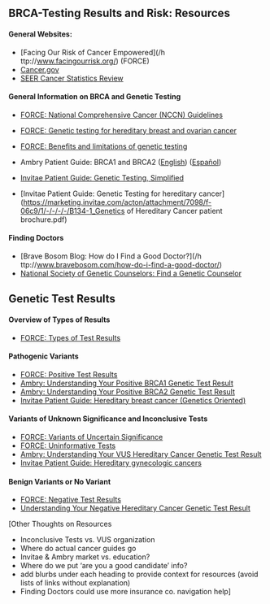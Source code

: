 ## BRCA-Testing Results and Risk: Resources

#### General Websites:

* [Facing Our Risk of Cancer Empowered](/h ttp://www.facingourrisk.org/) \(FORCE\)
* [Cancer.gov](https://www.cancer.gov/about-cancer/causes-prevention/genetics/brca-fact-sheet)
* [SEER Cancer Statistics Review](https://seer.cancer.gov/archive/csr/1975_2011/)

#### General Information on BRCA and Genetic Testing

* [FORCE: National Comprehensive Cancer \(NCCN\) Guidelines](http://www.facingourrisk.org/understanding-brca-and-hboc/information/risk-management/introduction/basics/overview.php#text)

* [FORCE: Genetic testing for hereditary breast and ovarian cancer](http://www.facingourrisk.org/understanding-brca-and-hboc/information/hereditary-cancer/genetic-testing/basics/brca-1-and-brca-2-genetic-testing.php#text)

* [FORCE: Benefits and limitations of genetic testing](http://www.facingourrisk.org/understanding-brca-and-hboc/information/hereditary-cancer/genetic-testing/basics/benefits-and-limitations-of-genetic-testing.php#text)

* Ambry Patient Guide: BRCA1 and BRCA2 \([English](http://www.ambrygen.com/file/material/view/147/Patient_Guide_BRCA1:2_060817_final.pdf)\) \([Español](http://www.ambrygen.com/file/material/view/155/Patient_Guide_BRCA1_2_SPA_web.pdf)\)

* [Invitae Patient Guide: Genetic Testing, Simplified ](http://marketing.invitae.com/acton/attachment/7098/f-00ae/1/-/-/-/-/B105_Invitae_PatientGuide.pdf)

* [Invitae Patient Guide: Genetic Testing for hereditary cancer](https://marketing.invitae.com/acton/attachment/7098/f-06c9/1/-/-/-/-/B134-1_Genetics of Hereditary Cancer patient brochure.pdf)

#### Finding Doctors

* [Brave Bosom Blog: How do I Find a Good Doctor?](/h ttp://www.bravebosom.com/how-do-i-find-a-good-doctor/)
* [National Society of Genetic Counselors: Find a Genetic Counselor](http://www.nsgc.org/findageneticcounselor)

## Genetic Test Results

#### Overview of Types of Results

* [FORCE: Types of Test Results](http://www.facingourrisk.org/understanding-brca-and-hboc/information/hereditary-cancer/genetic-testing/basics/types-of-test-results.php#text) 

#### Pathogenic Variants

* [FORCE: Positive Test Results ](http://www.facingourrisk.org/understanding-brca-and-hboc/information/hereditary-cancer/genetic-testing/basics/positive-test-results.php#text)
* [Ambry: Understanding Your Positive BRCA1 Genetic Test Result](http://www.ambrygen.com/file/material/view/323/UYR_BRCA1_Positive_0717_Final.pdf)
* [Ambry: Understanding Your Positive BRCA2 Genetic Test Result ](http://www.ambrygen.com/file/material/view/325/UYR_BRCA2_Positive_0717_Final.pd)
* [Invitae Patient Guide: Hereditary breast cancer \(Genetics Oriented\) ](http://marketing.invitae.com/acton/attachment/7098/f-0382/1/-/-/-/-/B106_InvitaePatientGuide_BreastCancer.pdf)

#### Variants of Unknown Significance and Inconclusive Tests

* [FORCE: Variants of Uncertain Significance](http://www.facingourrisk.org/understanding-brca-and-hboc/information/hereditary-cancer/genetic-testing/basics/variants-of-uncertain-significance.php#text)
* [FORCE: Uninformative Tests](http://www.facingourrisk.org/understanding-brca-and-hboc/information/hereditary-cancer/genetic-testing/basics/uninformative-tests.php#text)
* [Ambry: Understanding Your VUS Hereditary Cancer Genetic Test Result](http://www.ambrygen.com/file/material/view/273/UYR_HereditaryCancer_VUS_0717_final.pdf)
* [Invitae Patient Guide: Hereditary gynecologic cancers](https://marketing.invitae.com/acton/attachment/7098/f-0576/1/-/-/-/-/B132-1_Invitae_PatientGuide_HereditaryGynecologicCancers.pdf)

#### Benign Variants or No Variant

* [FORCE: Negative Test Results](http://www.facingourrisk.org/understanding-brca-and-hboc/information/hereditary-cancer/genetic-testing/basics/negative-test-results.php#text)
* [Understanding Your Negative Hereditary Cancer Genetic Test Result](http://www.ambrygen.com/file/material/view/405/UYR_HereditaryCancer_Negative_0717_Final.pdf)

\[Other Thoughts on Resources

* Inconclusive Tests vs. VUS organization 
* Where do actual cancer guides go 
* Invitae & Ambry market vs. education?
* Where do we put ‘are you a good candidate’ info?
* add blurbs under each heading to provide context for resources \(avoid lists of links without explanation\) 
* Finding Doctors could use more insurance co. navigation help\]




